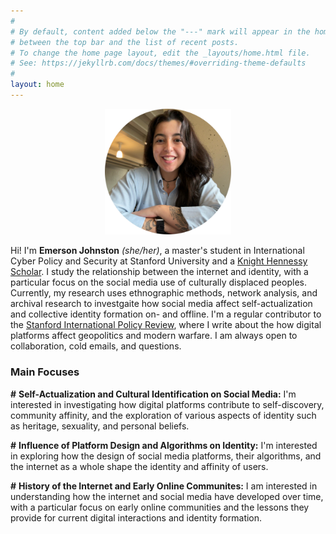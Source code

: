 ```yaml
---
#
# By default, content added below the "---" mark will appear in the home page
# between the top bar and the list of recent posts.
# To change the home page layout, edit the _layouts/home.html file.
# See: https://jekyllrb.com/docs/themes/#overriding-theme-defaults
#
layout: home
---
```


<p align="center" title="Emerson Johnston Headshot">
   <img src="/images/headshot.png" width="40%" />
</p>

Hi! I'm **Emerson Johnston** *(she/her)*, a master's student in International Cyber Policy and Security at Stanford University and a [Knight Hennessy Scholar](https://knight-hennessy.stanford.edu/people/emerson-johnston). I study the relationship between the internet and identity, with a particular focus on the social media use of culturally displaced peoples. Currently, my research uses ethnographic methods, network analysis, and archival research to investgaite how social media affect self-actualization and collective identity formation on- and offline. I'm a regular contributor to the [Stanford International Policy Review](https://fsi.stanford.edu/sipr), where I write about the how digital platforms affect geopolitics and modern warfare. I am always open to collaboration, cold emails, and questions.

### Main Focuses

**\#** **Self-Actualization and Cultural Identification on Social Media:** I'm interested in investigating how digital platforms contribute to self-discovery, community affinity, and the exploration of various aspects of identity such as heritage, sexuality, and personal beliefs. 

**\#** **Influence of Platform Design and Algorithms on Identity:** I'm interested in exploring how the design of social media platforms, their algorithms, and the internet as a whole shape the identity and affinity of users.

**\#** **History of the Internet and Early Online Communites:** I am interested in understanding how the internet and social media have developed over time, with a particular focus on early online communities and the lessons they provide for current digital interactions and identity formation.
